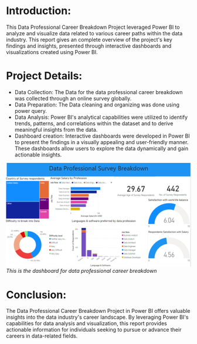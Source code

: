 # Introduction:
This Data Professional Career Breakdown Project leveraged Power BI to analyze and visualize data related to various career paths within the data industry. This report gives an complete overview of the project's key findings and insights, presented through interactive dashboards and visualizations created using Power BI.

# Project Details:
* Data Collection: The Data for the data professional career breakdown was collected through an online survey globally.
* Data Preparation: The Data cleaning and organizing was done using power query.
* Data Analysis: Power BI's analytical capabilities were utilized to identify trends, patterns, and correlations within the dataset and to derive meaningful insights from the data.
* Dashboard creation: Interactive dashboards were developed in Power BI to present the findings in a visually appealing and user-friendly manner. These dashboards allow users to explore the data 
 dynamically and gain actionable insights.

 ![Data Professional Career](https://github.com/Qurrathulaain/Data_Professional_job_breakdown_powerbi/blob/main/Dashboard.png)
                                               *This is the dashboard for data professional career breakdown*

# Conclusion:
The Data Professional Career Breakdown Project in Power BI offers valuable insights into the data industry's career landscape. By leveraging Power BI's capabilities for data analysis and visualization, this report provides actionable information for individuals seeking to pursue or advance their careers in data-related fields.

